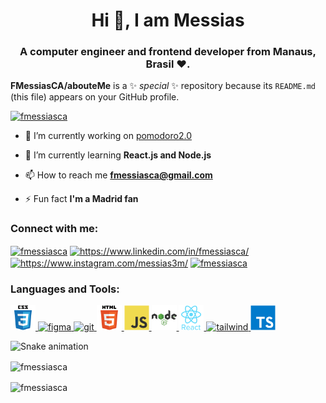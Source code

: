 <h1 align="center">Hi 👋, I am Messias</h1>
<h3 align="center">A computer engineer and frontend developer from Manaus, Brasil ❤️.</h3>

**FMessiasCA/abouteMe** is a ✨ _special_ ✨ repository because its `README.md` (this file) appears on your GitHub profile.

<p align="left"> <a href="https://github.com/ryo-ma/github-profile-trophy"><img src="https://github-profile-trophy.vercel.app/?username=fmessiasca" alt="fmessiasca" /></a> </p>

- 🔭 I’m currently working on [pomodoro2.0](https://pomodoro2-0.vercel.app/)

- 🌱 I’m currently learning **React.js and Node.js**

- 📫 How to reach me **fmessiasca@gmail.com**

- ⚡ Fun fact **I'm a Madrid fan**

<h3 align="left">Connect with me:</h3>
<p align="left">
<a href="https://twitter.com/fmessiasca" target="blank"><img align="center" src="https://raw.githubusercontent.com/rahuldkjain/github-profile-readme-generator/master/src/images/icons/Social/twitter.svg" alt="fmessiasca" height="30" width="40" /></a>
<a href="https://linkedin.com/in/https://www.linkedin.com/in/fmessiasca/" target="blank"><img align="center" src="https://raw.githubusercontent.com/rahuldkjain/github-profile-readme-generator/master/src/images/icons/Social/linked-in-alt.svg" alt="https://www.linkedin.com/in/fmessiasca/" height="30" width="40" /></a>
<a href="https://instagram.com/https://www.instagram.com/messias3m/" target="blank"><img align="center" src="https://raw.githubusercontent.com/rahuldkjain/github-profile-readme-generator/master/src/images/icons/Social/instagram.svg" alt="https://www.instagram.com/messias3m/" height="30" width="40" /></a>
<a href="https://discord.gg/fmessiasca" target="blank"><img align="center" src="https://raw.githubusercontent.com/rahuldkjain/github-profile-readme-generator/master/src/images/icons/Social/discord.svg" alt="fmessiasca" height="30" width="40" /></a>
</p>

<h3 align="left">Languages and Tools:</h3>
<p align="left"> <a href="https://www.w3schools.com/css/" target="_blank" rel="noreferrer"> <img src="https://raw.githubusercontent.com/devicons/devicon/master/icons/css3/css3-original-wordmark.svg" alt="css3" width="40" height="40"/> </a> <a href="https://www.figma.com/" target="_blank" rel="noreferrer"> <img src="https://www.vectorlogo.zone/logos/figma/figma-icon.svg" alt="figma" width="40" height="40"/> </a> <a href="https://git-scm.com/" target="_blank" rel="noreferrer"> <img src="https://www.vectorlogo.zone/logos/git-scm/git-scm-icon.svg" alt="git" width="40" height="40"/> </a> <a href="https://www.w3.org/html/" target="_blank" rel="noreferrer"> <img src="https://raw.githubusercontent.com/devicons/devicon/master/icons/html5/html5-original-wordmark.svg" alt="html5" width="40" height="40"/> </a> <a href="https://developer.mozilla.org/en-US/docs/Web/JavaScript" target="_blank" rel="noreferrer"> <img src="https://raw.githubusercontent.com/devicons/devicon/master/icons/javascript/javascript-original.svg" alt="javascript" width="40" height="40"/> </a> <a href="https://nodejs.org" target="_blank" rel="noreferrer"> <img src="https://raw.githubusercontent.com/devicons/devicon/master/icons/nodejs/nodejs-original-wordmark.svg" alt="nodejs" width="40" height="40"/> </a> <a href="https://reactjs.org/" target="_blank" rel="noreferrer"> <img src="https://raw.githubusercontent.com/devicons/devicon/master/icons/react/react-original-wordmark.svg" alt="react" width="40" height="40"/> </a> <a href="https://tailwindcss.com/" target="_blank" rel="noreferrer"> <img src="https://www.vectorlogo.zone/logos/tailwindcss/tailwindcss-icon.svg" alt="tailwind" width="40" height="40"/> </a> <a href="https://www.typescriptlang.org/" target="_blank" rel="noreferrer"> <img src="https://raw.githubusercontent.com/devicons/devicon/master/icons/typescript/typescript-original.svg" alt="typescript" width="40" height="40"/> </a> </p>

![Snake animation](https://github.com/FMessiasCA/FMessiasCA/blob/output/github-contribution-grid-snake.svg)

<p><img align="center" src="https://github-readme-stats.vercel.app/api/top-langs?username=fmessiasca&show_icons=true&locale=en&layout=compact" alt="fmessiasca" /></p>

<p><img align="center" src="https://github-readme-streak-stats.herokuapp.com/?user=fmessiasca&" alt="fmessiasca" /></p>
